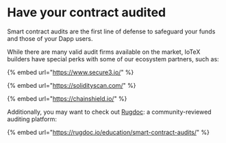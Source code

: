 # Have your contract audited

Smart contract audits are the first line of defense to safeguard your funds and those of your Dapp users.

While there are many valid audit firms available on the market, IoTeX builders have special perks with some of our ecosystem partners, such as:&#x20;

{% embed url="https://www.secure3.io/" %}

{% embed url="https://solidityscan.com/" %}

{% embed url="https://chainshield.io/" %}

Additionally, you may want to check out [Rugdoc](https://rugdoc.io/education/smart-contract-audits/): a community-reviewed auditing platform:

{% embed url="https://rugdoc.io/education/smart-contract-audits/" %}

